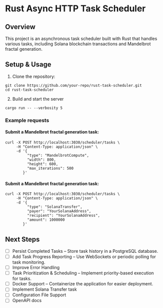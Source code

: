 # Rust Async HTTP Task Scheduler

## Overview

This project is an asynchronous task scheduler built with Rust that handles various tasks,
including Solana blockchain transactions and Mandelbrot fractal generation.

## Setup & Usage
1. Clone the repository:
```
git clone https://github.com/your-repo/rust-task-scheduler.git
cd rust-task-scheduler
```

2. Build and start the server
```
cargo run -- --verbosity 5
```

### Example requests
#### Submit a Mandelbrot fractal generation task:
```
curl -X POST http://localhost:3030/scheduler/tasks \
     -H "Content-Type: application/json" \
     -d '{
          "type": "MandelbrotCompute",
          "width": 800,
          "height": 600,
          "max_iterations": 500
        }'
```

#### Submit a Mandelbrot fractal generation task:
```
curl -X POST http://localhost:3030/scheduler/tasks \
     -H "Content-Type: application/json" \
     -d '{
          "type": "SolanaTransfer",
          "payer": "YourSolanaAddress",
          "recipient": "YourSolanaAddress",
          "amount": 1000000
        }'
```

## Next Steps

- [ ] Persist Completed Tasks – Store task history in a PostgreSQL database.
- [ ] Add Task Progress Reporting – Use WebSockets or periodic polling for task monitoring.
- [ ] Improve Error Handling
- [ ] Task Prioritization & Scheduling – Implement priority-based execution for tasks.
- [ ] Docker Support – Containerize the application for easier deployment.
- [ ] Implement Solana Transfer task
- [ ] Configuration File Support
- [ ] OpenAPI docs